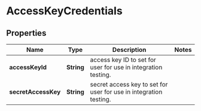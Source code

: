 

# AccessKeyCredentials


## Properties

| Name | Type | Description | Notes |
|------------ | ------------- | ------------- | -------------|
|**accessKeyId** | **String** | access key ID to set for user for use in integration testing. |  |
|**secretAccessKey** | **String** | secret access key to set for user for use in integration testing. |  |



